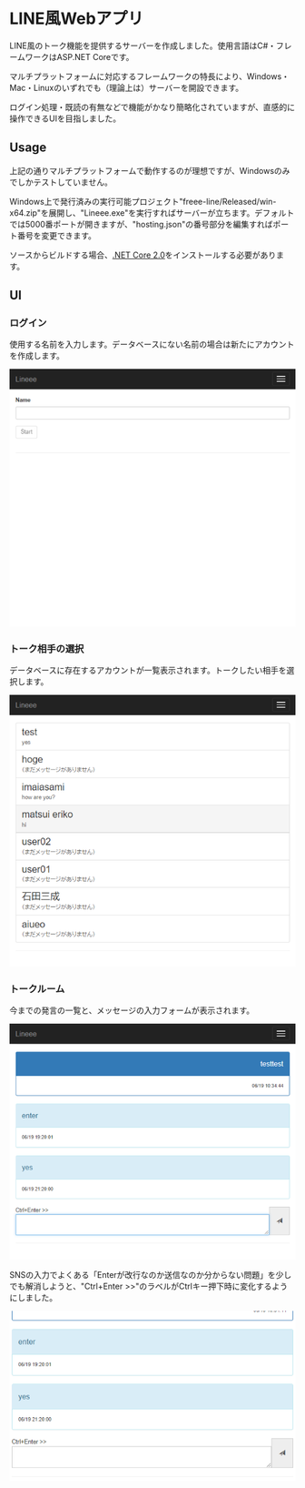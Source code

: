 LINE風Webアプリ
====

LINE風のトーク機能を提供するサーバーを作成しました。使用言語はC#・フレームワークはASP.NET Coreです。

マルチプラットフォームに対応するフレームワークの特長により、Windows・Mac・Linuxのいずれでも（理論上は）サーバーを開設できます。

ログイン処理・既読の有無などで機能がかなり簡略化されていますが、直感的に操作できるUIを目指しました。

## Usage

上記の通りマルチプラットフォームで動作するのが理想ですが、Windowsのみでしかテストしていません。

Windows上で発行済みの実行可能プロジェクト"freee-line/Released/win-x64.zip"を展開し、"Lineee.exe"を実行すればサーバーが立ちます。デフォルトでは5000番ポートが開きますが、"hosting.json"の番号部分を編集すればポート番号を変更できます。

ソースからビルドする場合、[.NET Core 2.0](https://www.microsoft.com/net/download/all)をインストールする必要があります。

## UI

### ログイン

使用する名前を入力します。データベースにない名前の場合は新たにアカウントを作成します。

![ログイン画面](img/Login.png)

### トーク相手の選択

データベースに存在するアカウントが一覧表示されます。トークしたい相手を選択します。

![アカウント一覧](img/All.png)

### トークルーム

今までの発言の一覧と、メッセージの入力フォームが表示されます。

![トークルーム](img/Room.png)

SNSの入力でよくある「Enterが改行なのか送信なのか分からない問題」を少しでも解消しようと、"Ctrl+Enter >>"のラベルがCtrlキー押下時に変化するようにしました。

![実行時アニメ](img/Room_anim.gif)
